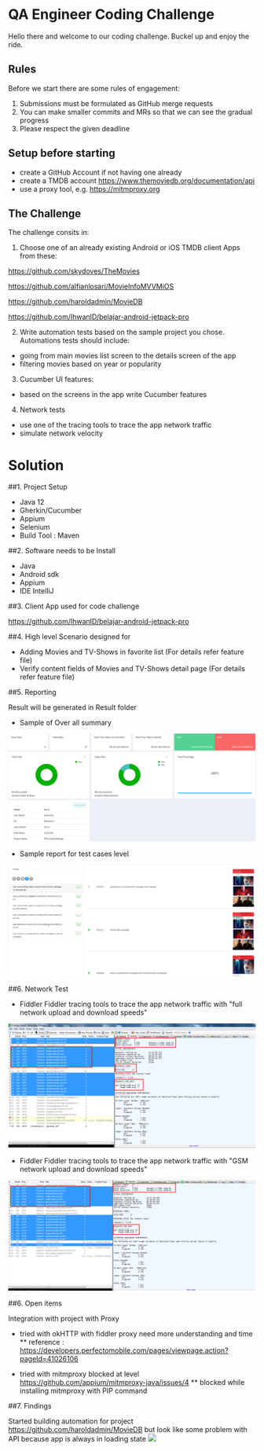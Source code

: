 # QA Engineer Coding Challenge

Hello there and welcome to our coding challenge. Buckel up and enjoy the ride. 

## Rules
Before we start there are some rules of engagement:
1. Submissions must be formulated as GitHub merge requests
2. You can make smaller commits and MRs so that we can see the gradual progress
3. Please respect the given deadline

## Setup before starting
- create a GitHub Account if not having one already
- create a TMDB account https://www.themoviedb.org/documentation/api
- use a proxy tool, e.g. https://mitmproxy.org

## The Challenge

The challenge consits in:
1. Choose one of an already existing Android or iOS TMDB client Apps from these:

https://github.com/skydoves/TheMovies

https://github.com/alfianlosari/MovieInfoMVVMiOS

https://github.com/haroldadmin/MovieDB

https://github.com/IhwanID/belajar-android-jetpack-pro

2. Write automation tests based on the sample project you chose. Automations tests should include:
- going from main movies list screen to the details screen of the app
- filtering movies based on year or popularity

3. Cucumber UI features:
- based on the screens in the app write Cucumber features

4. Network tests
- use one of the tracing tools to trace the app network traffic
- simulate network velocity

# Solution

##1. Project Setup

- Java 12
- Gherkin/Cucumber
- Appium
- Selenium 
- Build Tool : Maven 

##2. Software needs to be Install

- Java
- Android sdk
- Appium
- IDE IntelliJ

##3. Client App used for code challenge

https://github.com/IhwanID/belajar-android-jetpack-pro

##4. High level Scenario designed for 

- Adding Movies and TV-Shows in favorite list (For details refer feature file)
- Verify content fields of Movies and TV-Shows detail page (For details refer feature file)

##5. Reporting 

Result will be generated in Result folder
- Sample of Over all summary 
<img src="img/SummaryReport.png">

- Sample report for test cases level
 <img src="img/TestLevelReport.png">

##6. Network Test

- Fiddler Fiddler tracing tools to trace the app network traffic with "full network upload and download speeds"
<img src="img/Network_traffic_with_Full_network.png">

- Fiddler Fiddler tracing tools to trace the app network traffic with "GSM network upload and download speeds"
<img src="img/Network_traffic_with_GSM_network.png">

##6. Open items 

Integration with project with Proxy
- tried with okHTTP with fiddler proxy need more understanding and time
** reference : https://developers.perfectomobile.com/pages/viewpage.action?pageId=41026106

- tried with mitmproxy blocked at level https://github.com/appium/mitmproxy-java/issues/4 
** blocked while installing mitmproxy with PIP command 

##7. Findings

Started building automation for project https://github.com/haroldadmin/MovieDB but look like some problem with API because app is always in loading state 
<img src="img/MovieDB.jpg">